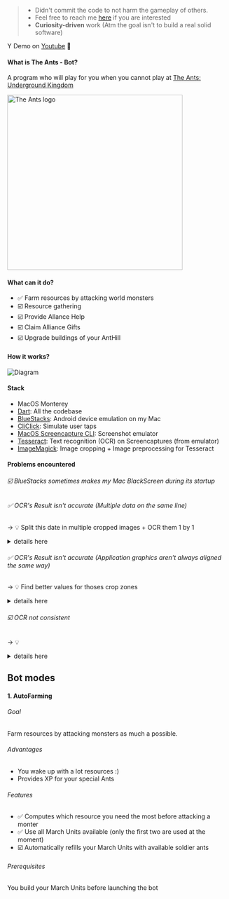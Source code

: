 > - Didn't commit the code to not harm the gameplay of others.
> - Feel free to reach me [here](https://www.linkedin.com/in/colinjulien/) if you are interested 
> - **Curiosity-driven** work (Atm the goal isn't to build a real solid software)

<img src="https://user-images.githubusercontent.com/3730187/150880054-625b4c7b-5734-4ec3-8f2c-26ef1037ce9a.png" alt="YouTube logo" height="14"/>Demo on [Youtube](https://www.youtube.com/watch?v=Zyk_SdwdpuU) 👀 

#### What is The Ants - Bot?

A program who will play for you when you cannot play at [The Ants: Underground Kingdom](https://play.google.com/store/apps/details?id=com.star.union.planetant)

<img src="https://user-images.githubusercontent.com/3730187/150842114-b77003ab-70fd-4da0-9dc3-155166860532.png" alt="The Ants logo" width="400"/>

#### What can it do?

- ✅ Farm resources by attacking world monsters
- ☑️ Resource gathering
- ☑️ Provide Allance Help
- ☑️ Claim Alliance Gifts
- ☑️ Upgrade buildings of your AntHill

#### How it works?

![Diagram](https://user-images.githubusercontent.com/3730187/150878031-6492dfcb-7e4d-4bed-b913-3d4a243f5969.png)

#### Stack

- MacOS Monterey
- [Dart](https://dart.dev): All the codebase
- [BlueStacks](https://www.bluestacks.com/fr/index.html): Android device emulation on my Mac
- [CliClick](https://github.com/BlueM/cliclick): Simulate user taps
- [MacOS Screencapture CLI](https://ss64.com/osx/screencapture.html): Screenshot emulator
- [Tesseract](https://github.com/tesseract-ocr/tessdoc): Text recognition (OCR) on Screencaptures (from emulator)
- [ImageMagick](https://github.com/ImageMagick/ImageMagick): Image cropping + Image preprocessing for Tesseract

#### Problems encountered

###### ☑️ BlueStacks sometimes makes my Mac BlackScreen during its startup

###### ✅ OCR's Result isn't accurate (Multiple data on the same line)
→ 💡 Split this date in multiple cropped images + OCR them 1 by 1
<details>
  <summary>details here</summary>
When scanning this: <img src="https://user-images.githubusercontent.com/3730187/150847610-4530d14f-fb5f-48d4-a058-bba338d1f564.jpg"/>

Tesseract can return:
- `460 Dye 220/1,540 @ 84/100 &, 4.0K`
- `460 Dye 220/1,540 @ PAPAL!) &, 4.0K`
- `even worse cases...`  

It is better like this:
![marchunit_screenshot_0_name](https://user-images.githubusercontent.com/3730187/150859366-79bdf1c2-c75c-49fc-bab8-2901e5ed5e27.png)

![marchunit_screenshot_0_power](https://user-images.githubusercontent.com/3730187/150859369-bd19366f-785d-4c3b-af14-fc47090c43ee.png)

![marchunit_screenshot_0_stamina](https://user-images.githubusercontent.com/3730187/150859371-0a447f78-f78b-4ad8-bf22-1fcaf52d0afa.png)
</details>

###### ✅ OCR's Result isn't accurate (Application graphics aren't always aligned the same way)
→ 💡 Find better values for thoses crop zones
<details>
  <summary>details here</summary>
See those 2 cases with different stamina:

![image](https://user-images.githubusercontent.com/3730187/150863164-87dcfde7-f0a4-4f78-97c1-9cb6e177099e.png)

OCR Result: `100/100`

![image](https://user-images.githubusercontent.com/3730187/150863232-039bc04f-33e2-4c3b-a8d3-2d62eca2aa50.png)

OCR Result: `PAPAL!)` 🤯

I hardcoded the crop zone value when stamina was 100/100. When Stamina drops to 93/100, crop zone is bad (because it contains part of the insect image). 
OCR
This produces noise and a bad OCR result like
</details>

###### ☑️ OCR not consistent
→ 💡 
<details>
  <summary>details here</summary>
</details>

## Bot modes

#### 1. AutoFarming
###### Goal
Farm resources by attacking monsters as much a possible. 
###### Advantages
- You wake up with a lot resources :)
- Provides XP for your special Ants
###### Features
- ✅ Computes which resource you need the most before attacking a monter
- ✅ Use all March Units available (only the first two are used at the moment)
- ☑️ Automatically refills your March Units with available soldier ants
###### Prerequisites
You build your March Units before launching the bot 
